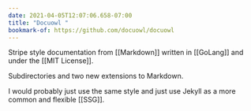 ```yaml
---
date: 2021-04-05T12:07:06.658-07:00
title: "Docuowl "
bookmark-of: https://github.com/docuowl/docuowl
---
```

Stripe style documentation from [[Markdown]] written in [[GoLang]] and under the [[MIT License]].

Subdirectories and two new extensions to Markdown. 

I would probably just use the same style and just use Jekyll as a more common and flexible [[SSG]].
